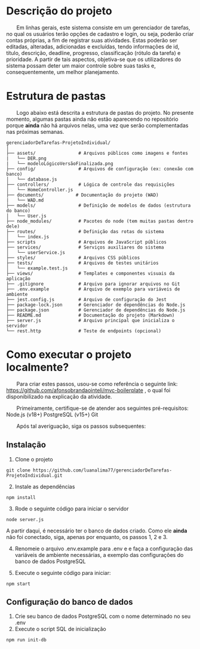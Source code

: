 # Descrição do projeto
&nbsp; &nbsp; &nbsp; &nbsp;Em linhas gerais, este sistema consiste em um gerenciador de tarefas, no qual os usuários terão opções de cadastro e login, ou seja, poderão criar contas próprias, a fim de registrar suas atividades. Estas poderão ser editadas, alteradas, adicionadas e excluídas, tendo informações de id, título, descrição, deadline, progresso, classificação (rótulo da tarefa) e prioridade. A partir de tais aspectos, objetiva-se que os utilizadores do sistema possam deter um maior controle sobre suas tasks e, consequentemente, um melhor planejamento.

# Estrutura de pastas
&nbsp; &nbsp; &nbsp; &nbsp;Logo abaixo está descrita a estrutura de pastas do projeto. No presente momento, algumas pastas ainda não estão aparecendo no repositório porque **ainda** não há arquivos nelas, uma vez que serão complementadas nas próximas semanas.
```
gerenciadorDeTarefas-ProjetoIndividual/
│
├── assets/                # Arquivos públicos como imagens e fontes
|   └── DER.png
|   └── modeloLógicoVersãoFinalizada.png             
├── config/                # Arquivos de configuração (ex: conexão com banco)
│   └── database.js
├── controllers/           # Lógica de controle das requisições
│   └── HomeController.js
├── documents/            # Documentação do projeto (WAD)
|   └── WAD.md
├── models/                # Definição de modelos de dados (estrutura do banco)
│   └── User.js
├── node_modules/          # Pacotes do node (tem muitas pastas dentro dele)
├── routes/                # Definição das rotas do sistema
│   └── index.js
├── scripts                # Arquivos de JavaScript públicos
├── services/              # Serviços auxiliares do sistema
│   └── userService.js                            
├── styles/                # Arquivos CSS públicos
├── tests/                 # Arquivos de testes unitários
│   └── example.test.js
├── views/                 # Templates e componentes visuais da aplicação
├── .gitignore             # Arquivo para ignorar arquivos no Git
├── .env.example           # Arquivo de exemplo para variáveis de ambiente
├── jest.config.js         # Arquivo de configuração do Jest
├── package-lock.json      # Gerenciador de dependências do Node.js
├── package.json           # Gerenciador de dependências do Node.js
├── README.md              # Documentação do projeto (Markdown)
├── server.js              # Arquivo principal que inicializa o servidor
└── rest.http              # Teste de endpoints (opcional)
```

# Como executar o projeto localmente?
&nbsp; &nbsp; &nbsp; &nbsp;Para criar estes passos, usou-se como referência o seguinte link: https://github.com/afonsobrandaointeli/mvc-boilerplate , o qual foi disponibilizado na explicação da atividade.

&nbsp; &nbsp; &nbsp; &nbsp;Primeiramente, certifique-se de atender aos seguintes pré-requisitos:
Node.js (v18+)
PostgreSQL (v15+)
Git

&nbsp; &nbsp; &nbsp; &nbsp;Após tal averiguação, siga os passos subsequentes:

## Instalação

1) Clone o projeto
```
git clone https://github.com/luanalima77/gerenciadorDeTarefas-ProjetoIndividual.git
```

2) Instale as dependências
```
npm install
```

3) Rode o seguinte código para iniciar o servidor
```
node server.js
```

A partir daqui, é necessário ter o banco de dados criado. Como ele **ainda** não foi conectado, siga, apenas por enquanto, os passos 1, 2 e 3.

4) Renomeie o arquivo .env.example para .env e e faça a configuração das variáveis de ambiente necessárias, a exemplo das configurações do banco de dados PostgreSQL

5) Execute o seguinte código para iniciar:
```
npm start
```


## Configuração do banco de dados

1) Crie seu banco de dados PostgreSQL com o nome determinado no seu .env
2) Execute o script SQL de inicialização
```
npm run init-db
```